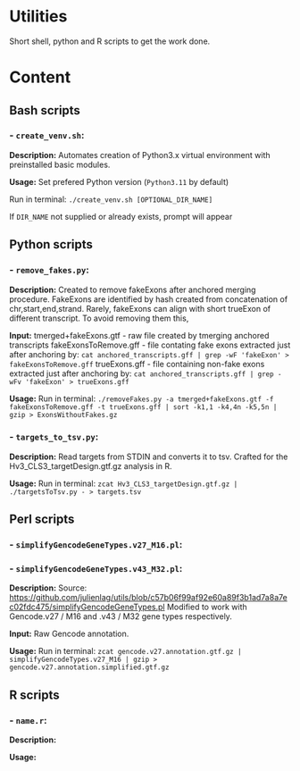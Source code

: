 # Utilities

Short shell, python and R scripts to get the work done.

# Content

## Bash scripts

### - `create_venv.sh`:

**Description:**
Automates creation of Python3.x virtual environment with preinstalled basic modules.

**Usage:**
Set prefered Python version (`Python3.11` by default)

Run in terminal: `./create_venv.sh [OPTIONAL_DIR_NAME]`

If `DIR_NAME` not supplied or already exists, prompt will appear

## Python scripts

### - `remove_fakes.py`:

**Description:**
Created to remove fakeExons after anchored merging procedure.
FakeExons are identified by hash created from concatenation of chr,start,end,strand.
Rarely, fakeExons can align with short trueExon of different transcript.
To avoid removing them this,

**Input:**
tmerged+fakeExons.gtf - raw file created by tmerging anchored transcripts
fakeExonsToRemove.gff - file contating fake exons extracted just after anchoring by:
`cat anchored_transcripts.gff | grep -wF 'fakeExon' > fakeExonsToRemove.gff`
trueExons.gff - file containing non-fake exons extracted just after anchoring by:
`cat anchored_transcripts.gff | grep -wFv 'fakeExon' > trueExons.gff`

**Usage:**
Run in terminal:
`./removeFakes.py -a tmerged+fakeExons.gtf -f fakeExonsToRemove.gff -t trueExons.gff | sort -k1,1 -k4,4n -k5,5n | gzip > ExonsWithoutFakes.gz`

### - `targets_to_tsv.py`:

**Description:**
Read targets from STDIN and converts it to tsv.
Crafted for the Hv3_CLS3_targetDesign.gtf.gz analysis in R.

**Usage:**
Run in terminal:
`zcat Hv3_CLS3_targetDesign.gtf.gz | ./targetsToTsv.py - > targets.tsv`

## Perl scripts

### - `simplifyGencodeGeneTypes.v27_M16.pl`:

### - `simplifyGencodeGeneTypes.v43_M32.pl`:

**Description:**
Source: https://github.com/julienlag/utils/blob/c57b06f99af92e60a89f3b1ad7a8a7ec02fdc475/simplifyGencodeGeneTypes.pl
Modified to work with Gencode.v27 / M16 and .v43 / M32 gene types respectively.

**Input:**
Raw Gencode annotation.

**Usage:**
Run in terminal:
`zcat gencode.v27.annotation.gtf.gz | simplifyGencodeTypes.v27_M16 | gzip > gencode.v27.annotation.simplified.gtf.gz`

## R scripts

### - `name.r`:

**Description:**

**Usage:**
